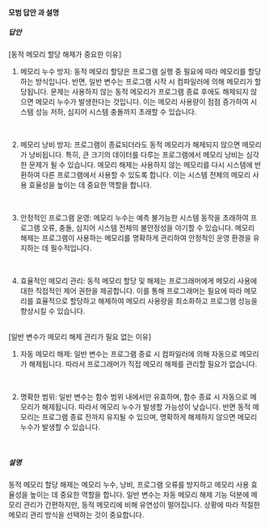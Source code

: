 #### 모범 답안 과 설명
##### 답안
[동적 메모리 할당 해제가 중요한 이유］
</br>

1. 메모리 누수 방지:
동적 메모리 할당은 프로그램 실행 중 필요에 따라 메모리를 할당하는 방식입니다. 반면, 일반 변수는 프로그램 시작 시 컴파일러에 의해 메모리가 할당됩니다.
문제는 사용하지 않는 동적 메모리가 프로그램 종료 후에도 해제되지 않으면 메모리 누수가 발생한다는 것입니다. 이는 메모리 사용량이 점점 증가하여 시스템 성능 저하, 심지어 시스템 충돌까지 초래할 수 있습니다.
</br>

2. 메모리 낭비 방지:
프로그램이 종료되더라도 동적 메모리가 해제되지 않으면 메모리가 낭비됩니다. 특히, 큰 크기의 데이터를 다루는 프로그램에서 메모리 낭비는 심각한 문제가 될 수 있습니다.
메모리 해제는 사용하지 않는 메모리를 다시 시스템에 반환하여 다른 프로그램에서 사용할 수 있도록 합니다. 이는 시스템 전체의 메모리 사용 효율성을 높이는 데 중요한 역할을 합니다.
</br>

3. 안정적인 프로그램 운영:
메모리 누수는 예측 불가능한 시스템 동작을 초래하여 프로그램 오류, 충돌, 심지어 시스템 전체의 불안정성을 야기할 수 있습니다.
메모리 해제는 프로그램이 사용하는 메모리를 명확하게 관리하여 안정적인 운영 환경을 유지하는 데 필수적입니다.
</br>

4. 효율적인 메모리 관리:
동적 메모리 할당 및 해제는 프로그래머에게 메모리 사용에 대한 직접적인 제어 권한을 제공합니다.
이를 통해 프로그래머는 필요에 따라 메모리를 효율적으로 할당하고 해제하여 메모리 사용량을 최소화하고 프로그램 성능을 향상시킬 수 있습니다.
</br></br>

[일반 변수가 메모리 해제 관리가 필요 없는 이유]

1. 자동 메모리 해제:
일반 변수는 프로그램 종료 시 컴파일러에 의해 자동으로 메모리가 해제됩니다.
따라서 프로그래머가 직접 메모리 해제를 관리할 필요가 없습니다.
</br>

2. 명확한 범위:
일반 변수는 함수 범위 내에서만 유효하며, 함수 종료 시 자동으로 메모리가 해제됩니다. 따라서 메모리 누수가 발생할 가능성이 낮습니다.
반면 동적 메모리는 프로그램 종료 전까지 유지될 수 있으며, 명확하게 해제하지 않으면 메모리 누수가 발생할 수 있습니다.
</br>


##### 설명
동적 메모리 할당 해제는 메모리 누수, 낭비, 프로그램 오류를 방지하고 메모리 사용 효율성을 높이는 데 중요한 역할을 합니다.
일반 변수는 자동 메모리 해제 기능 덕분에 메모리 관리가 간편하지만, 동적 메모리에 비해 유연성이 떨어집니다.
상황에 따라 적절한 메모리 관리 방식을 선택하는 것이 중요합니다.
